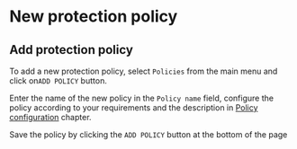# New protection policy

## Add protection policy <a id="add-protection-policy"></a>

To add a new protection policy, select `Policies` from the main menu and click on`ADD POLICY` button.

Enter the name of the new policy in the `Policy name` field, configure the policy according to your requirements and the description in [Policy configuration](https://storware.gitbook.io/storware-kodo-organization-manual/~/drafts/-LUFCxrURgNIt13uc6Qt/primary/en/organization-management/policy/configuration) chapter.

Save the policy by clicking the `ADD POLICY` button at the bottom of the page

